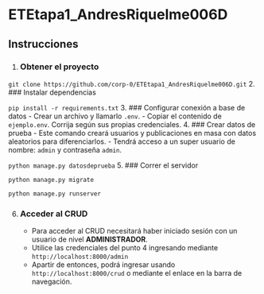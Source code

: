 # ETEtapa1_AndresRiquelme006D

## Instrucciones
1. ### Obtener el proyecto

``git clone https://github.com/corp-0/ETEtapa1_AndresRiquelme006D.git``
2. ### Instalar dependencias

``pip install -r requirements.txt``
3. ### Configurar conexión a base de datos
    - Crear un archivo y llamarlo ``.env``.
    - Copiar el contenido de ``ejemplo.env``. Corrija según sus propias credenciales.
4. ### Crear datos de prueba
    - Este comando creará usuarios y publicaciones en masa con datos aleatorios para diferenciarlos.
    - Tendrá acceso a un super usuario de nombre: ``admin`` y contraseña ``admin``.
    
``python manage.py datosdeprueba``
5. ### Correr el servidor

``python manage.py migrate``

``python manage.py runserver``

6. ### Acceder al CRUD
    - Para acceder al CRUD necesitará haber iniciado sesión con un usuario de nivel **ADMINISTRADOR**.
    - Utilice las credenciales del punto 4 ingresando mediante ``http://localhost:8000/admin``
    - Apartir de entonces, podrá ingresar usando ``http://localhost:8000/crud`` o mediante el enlace en la barra de navegación.